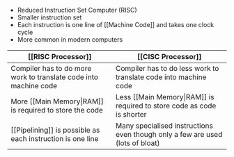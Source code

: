 - Reduced Instruction Set Computer (RISC)
- Smaller instruction set
- Each instruction is one line of [[Machine Code]] and takes one clock cycle
- More common in modern computers

[[RISC Processor]] | [[CISC Processor]]
--|--
Compiler has to do more work to translate code into machine code | Compiler has to do less work to translate code into machine code
More [[Main Memory\|RAM]] is required to store the code | Less [[Main Memory\|RAM]] is required to store code as code is shorter
[[Pipelining]] is possible as each instruction is one line | Many specialised instructions even though only a few are used (lots of bloat)
